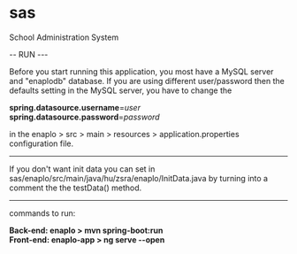 # sas
School Administration System 


-- RUN ---

Before you start running this application, you most have a MySQL server and "enaplodb" database.
If you are using different user/password then the defaults setting in the MySQL server, you have to change the 

<b>spring.datasource.username</b>=<i>user</i></br>
<b>spring.datasource.password</b>=<i>password</i>

in the enaplo > src > main > resources > application.properties configuration file.  

________________________________________________________________________________________________________________

If you don't want init data you can set in
sas/enaplo/src/main/java/hu/zsra/enaplo/InitData.java by turning into a comment the the testData() method.
________________________________________________________________________________________________________________

commands to run:

<b>Back-end: enaplo > mvn spring-boot:run</b> </br>
<b>Front-end: enaplo-app > ng serve --open</b>

